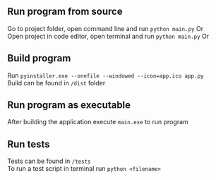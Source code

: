 


## Run program from source
Go to project folder, open command line and run ```python main.py``` Or  
Open project in code editor, open terminal and run ```python main.py``` Or  

## Build program
Run ```pyinstaller.exe --onefile --windowed --icon=app.ico app.py```  
Build can be found in ```/dist``` folder

## Run program as executable
After building the application execute ```main.exe``` to run program

## Run tests
Tests can be found in ```/tests```  
To run a test script in terminal run ```python <filename>```
